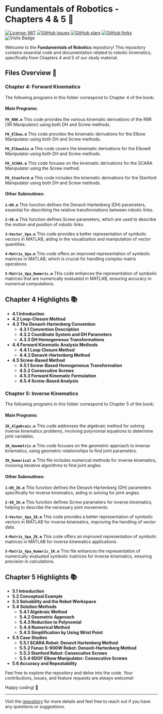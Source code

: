 # Fundamentals of Robotics - Chapters 4 & 5 🤖

[![License: MIT](https://img.shields.io/badge/License-MIT-blue.svg)](https://opensource.org/licenses/MIT)
[![GitHub issues](https://img.shields.io/github/issues/aras-labs/Fundamentals_of_Robotics)](https://github.com/aras-labs/Fundamentals_of_Robotics/issues)
[![GitHub stars](https://img.shields.io/github/stars/aras-labs/Fundamentals_of_Robotics)](https://github.com/aras-labs/Fundamentals_of_Robotics/stargazers)
[![GitHub forks](https://img.shields.io/github/forks/aras-labs/Fundamentals_of_Robotics)](https://github.com/aras-labs/Fundamentals_of_Robotics/network/members)
![Visits Badge](https://badges.pufler.dev/visits/aras-labs/Fundamentals_of_Robotics)

Welcome to the **Fundamentals of Robotics** repository! This repository contains essential code and documentation related to robotic kinematics, specifically from Chapters 4 and 5 of our study material.

## Files Overview 📂

### Chapter 4: Forward Kinematics

The following programs in this folder correspond to Chapter 4 of the book:

#### Main Programs:

**`FK_RRR.m`**
This code provides the various kinematic derivations of the RRR (3R Manipulator) using both DH and Screw methods.

**`FK_Elbow.m`**
This code provides the kinematic derivations for the Elbow Manipulator using both DH and Screw methods.

**`FK_ElbowSix.m`**
This code covers the kinematic derivations for the Elbow6 Manipulator using both DH and Screw methods.

**`FK_SCARA.m`**
This code focuses on the kinematic derivations for the SCARA Manipulator using the Screw method.

**`FK_Stanford.m`**
This code includes the kinematic derivations for the Stanford Manipulator using both DH and Screw methods.

#### Other Subroutines:

**`1-DH.m`**
This function defines the Denavit-Hartenberg (DH) parameters, essential for describing the relative transformations between robotic links.

**`2-SR.m`**
This function defines Screw parameters, which are used to describe the motion and position of robotic links.

**`3-Vector_Vpa.m`**
This code provides a better representation of symbolic vectors in MATLAB, aiding in the visualization and manipulation of vector quantities.

**`4-Matrix_Vpa.m`**
This code offers an improved representation of symbolic matrices in MATLAB, which is crucial for handling complex matrix operations.

**`5-Matrix_Vpa_Numeric.m`**
This code enhances the representation of symbolic matrices that are numerically evaluated in MATLAB, ensuring accuracy in numerical computations.

## Chapter 4 Highlights 📚

- **4.1 Introduction**
- **4.2 Loop-Closure Method**
- **4.3 The Denavit-Hartenberg Convention**
  - **4.3.1 Convention Description**
  - **4.3.2 Coordinate System and DH Parameters**
  - **4.3.3 DH Homogeneous Transformations**
- **4.4 Forward Kinematic Analysis Methods**
  - **4.4.1 Loop Closure Method**
  - **4.4.2 Denavit-Hartenberg Method**
- **4.5 Screw-Based Method**
  - **4.5.1 Screw-Based Homogeneous Transformation**
  - **4.5.2 Consecutive Screws**
  - **4.5.3 Forward Kinematic Formulation**
  - **4.5.4 Screw-Based Analysis**

### Chapter 5: Inverse Kinematics

The following programs in this folder correspond to Chapter 5 of the book:

#### Main Programs:

**`IK_Algebraic.m`**
This code addresses the algebraic method for solving inverse kinematics problems, involving polynomial equations to determine joint variables.

**`IK_Geometric.m`**
This code focuses on the geometric approach to inverse kinematics, using geometric relationships to find joint parameters.

**`IK_Numerical.m`**
This file includes numerical methods for inverse kinematics, involving iterative algorithms to find joint angles.

#### Other Subroutines:

**`1-DH_IK.m`**
This function defines the Denavit-Hartenberg (DH) parameters specifically for inverse kinematics, aiding in solving for joint angles.

**`2-SR_IK.m`**
This function defines Screw parameters for inverse kinematics, helping to describe the necessary joint movements.

**`3-Vector_Vpa_IK.m`**
This code provides a better representation of symbolic vectors in MATLAB for inverse kinematics, improving the handling of vector data.

**`4-Matrix_Vpa_IK.m`**
This code offers an improved representation of symbolic matrices in MATLAB for inverse kinematics applications.

**`5-Matrix_Vpa_Numeric_IK.m`**
This file enhances the representation of numerically evaluated symbolic matrices for inverse kinematics, ensuring precision in calculations.

## Chapter 5 Highlights 📚

- **5.1 Introduction**
- **5.2 Conceptual Example**
- **5.3 Solvability and the Robot Workspace**
- **5.4 Solution Methods**
  - **5.4.1 Algebraic Method**
  - **5.4.2 Geometric Approach**
  - **5.4.3 Reduction to Polynomial**
  - **5.4.4 Numerical Method**
  - **5.4.5 Simplification by Using Wrist Point**
- **5.5 Case Studies**
  - **5.5.1 SCARA Robot: Denavit Hartenberg Method**
  - **5.5.2 Fanuc S-900W Robot: Denavit-Hartenberg Method**
  - **5.5.3 Stanford Robot: Consecutive Screws**
  - **5.5.4 6DOF Elbow Manipulator: Consecutive Screws**
- **5.6 Accuracy and Repeatability**

Feel free to explore the repository and delve into the code. Your contributions, issues, and feature requests are always welcome!

Happy coding! 🎉

---

Visit the [repository](https://github.com/aras-labs/Fundamentals_of_Robotics) for more details and feel free to reach out if you have any questions or suggestions.
